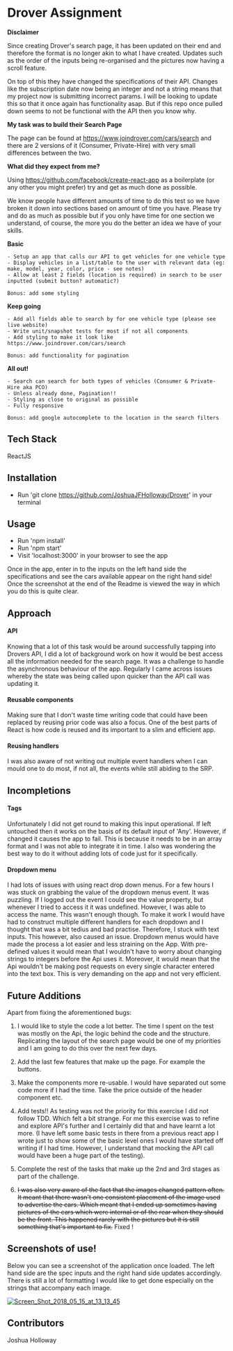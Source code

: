 # Drover Assignment

**Disclaimer**

Since creating Drover's search page, it has been updated on their end and therefore the format is no longer
akin to what I have created. Updates such as the order of the inputs being re-organised and the pictures now having a scroll
feature.

On top of this they have changed the specifications of their API. Changes like the subscription date now
being an integer and not a string means that my project now is submitting incorrect params. I will be looking
to update this so that it once again has functionality asap. But if this repo once pulled down seems to
not be functional with the API then you know why.


**My task was to build their Search Page**

The page can be found at https://www.joindrover.com/cars/search and there are 2 versions of it (Consumer, Private-Hire) with very small differences between the two.


**What did they expect from me?**

Using https://github.com/facebook/create-react-app as a boilerplate (or any other you might prefer) try and get as much done as possible.

We know people have different amounts of time to do this test so we have broken it down into sections based on amount of time you have. Please try and do as much as possible but if you only have time for one section we understand, of course, the more you do the better an idea we have of your skills.

**Basic**

    - Setup an app that calls our API to get vehicles for one vehicle type
    - Display vehicles in a list/table to the user with relevant data (eg: make, model, year, color, price - see notes)
    - Allow at least 2 fields (location is required) in search to be user inputted (submit button? automatic?)

    Bonus: add some styling

**Keep going**

    - Add all fields able to search by for one vehicle type (please see live website)
    - Write unit/snapshot tests for most if not all components
    - Add styling to make it look like https://www.joindrover.com/cars/search

    Bonus: add functionality for pagination

**All out!**

    - Search can search for both types of vehicles (Consumer & Private-Hire aka PCO)
    - Unless already done, Pagination!!
    - Styling as close to original as possible
    - Fully responsive

    Bonus: add google autocomplete to the location in the search filters


## Tech Stack

ReactJS


## Installation

- Run 'git clone https://github.com/JoshuaJFHolloway/Drover' in your terminal


## Usage

- Run 'npm install'
- Run 'npm start'
- Visit 'localhost:3000' in your browser to see the app

Once in the app, enter in to the inputs on the left hand side the specifications and see the cars
available appear on the right hand side! Once the screenshot at the end of the Readme is viewed
the way in which you do this is quite clear.


## Approach

#### API

Knowing that a lot of this task would be around successfully tapping into Drovers API, I did a lot of
background work on how it would be best access all the information needed for the search page. It was a
challenge to handle the asynchronous behaviour of the app. Regularly I came across issues whereby the state
was being called upon quicker than the API call was updating it. 

#### Reusable components

Making sure that I don't waste time writing code that could have been replaced by reusing prior code was 
also a focus. One of the best parts of React is how code is reused and its important to a slim and efficient app.

#### Reusing handlers

I was also aware of not writing out multiple event handlers when I can mould one to do most, if not all, the events
while still abiding to the SRP. 


## Incompletions

#### Tags

Unfortunately I did not get round to making this input operational. If left untouched then it works on the
basis of its default input of 'Any'. However, if changed it causes the app to fail. This is because it needs to be
in an array format and I was not able to integrate it in time. I also was wondering the best way to do it without
adding lots of code just for it specifically. 

#### Dropdown menu

I had lots of issues with using react drop down menus. For a few hours I was stuck on grabbing the value of the
dropdown menus event. It was puzzling. If I logged out the event I could see the value property, but whenever I
tried to access it it was undefined. However, I was able to access the name. This wasn't enough though.
To make it work I would have had to construct multiple different handlers for each dropdown and I thought
that was a bit tedius and bad practise. Therefore, I stuck with text inputs. This however, also caused an issue.
Dropdown menus would have made the process a lot easier and less straining on the App. With pre-defined values
it would mean that I wouldn't have to worry about changing strings to integers before the Api uses it. Moreover,
it would mean that the Api wouldn't be making post requests on every single character entered into the text box.
This is very demanding on the app and not very efficient. 


## Future Additions

Apart from fixing the aforementioned bugs:

1. I would like to style the code a lot better. The time I spent on the
   test was mostly on the Api, the logic behind the code and the structure. Replicating the layout of the
   search page would be one of my priorities and I am going to do this over the next few days.

2. Add the last few features that make up the page. For example the buttons. 

3. Make the components more re-usable. I would have separated out some code more if I had the time. Take the
   price outside of the header component etc. 

4. Add tests!! As testing was not the priority for this exercise I did not follow TDD. Which felt a bit
   strange. For me this exercise was to refine and explore API's further and I certainly did that and have 
   learnt a lot more. (I have left some basic tests in there from a previous react app I wrote just to show
   some of the basic level ones I would have started off writing if I had time. However, I understand that mocking
   the API call would have been a huge part of the testing).
   
5. Complete the rest of the tasks that make up the 2nd and 3rd stages as part of the challenge. 

6. ~~I was also very aware of the fact that the images changed pattern often. It meant that there wasn't one consistent
   placement of the image used to advertise the cars. Which meant that I ended up sometimes having pictures of the cars
   which were internal or of the rear when they should be the front. This happened rarely with the pictures but it is still
   something that's important to fix.~~ Fixed !


## Screenshots of use!

Below you can see a screenshot of the application once loaded. The left hand side are the spec inputs and the right
hand side updates accordingly. There is still a lot of formatting I would like to get done especially on the strings
that accompany each image.

<a href="https://ibb.co/gs3ZBJ"><img src="https://preview.ibb.co/eKT1rJ/Screen_Shot_2018_05_15_at_13_13_45.png" alt="Screen_Shot_2018_05_15_at_13_13_45" border="0"></a>


## Contributors

Joshua Holloway